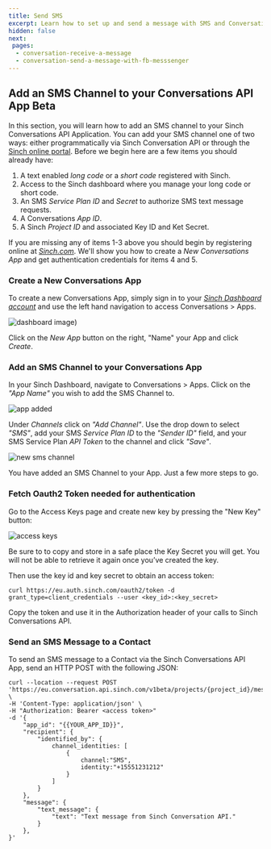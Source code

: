 ```yaml
---
title: Send SMS  
excerpt: Learn how to set up and send a message with SMS and Conversation API.
hidden: false
next:
 pages:
  - conversation-receive-a-message
  - conversation-send-a-message-with-fb-messsenger
---
```



## Add an SMS Channel to your Conversations API App <span class="betabadge">Beta</span>

In this section, you will learn how to add an SMS channel to your Sinch Conversations API Application.  You can add your SMS channel one of two ways: either programmatically via Sinch Conversation API or through the [Sinch online portal](https://dashboard.sinch.com).  Before we begin here are a few items you should already have:

1. A text enabled *long code* or a *short code* registered with Sinch.
2. Access to the Sinch dashboard where you manage your long code or short code.
3. An SMS *Service Plan ID* and *Secret* to authorize SMS text message requests.
4. A Conversations *App ID*.
5. A Sinch *Project ID* and associated Key ID and Ket Secret.

If you are missing any of items 1-3 above you should begin by registering online at [*Sinch.com*](https://sinch.com).  We'll show you how to create a *New Conversations App*  and get authentication credentials for items 4 and 5.

### Create a New Conversations App

To create a new Conversations App, simply sign in to your [*Sinch Dashboard account*](https://dashboard.sinch.com) and use the left hand navigation to access Conversations > Apps.

![dashboard image](images/channel-support/sms/sinch_conversations_apps.png))

Click on the *New App* button on the right, "Name" your App and click *Create*.

### Add an SMS Channel to your Conversations App

In your Sinch Dashboard, navigate to Conversations > Apps.  Click on the *"App Name"* you wish to add the SMS Channel to.

![app added](images/channel-support/sms/sinch_conversations_apps_added.png)

Under *Channels* click on *"Add Channel"*.  Use the drop down to select *"SMS"*, add your SMS *Service Plan ID* to the *"Sender ID"* field, and your SMS Service Plan *API Token* to the channel and click *"Save"*.

![new sms channel](images/channel-support/sms/sinch_conversations_new_app_add_sms_channel_form.png)

You have added an SMS Channel to your App.  Just a few more steps to go.

### Fetch Oauth2 Token needed for authentication

Go to the Access Keys page and create new key by pressing the "New Key" button:

![access keys](images/channel-support/sms/sinch_conversation_access_keys.png)

Be sure to to copy and store in a safe place the Key Secret you will get. You will not be able to retrieve it again once you’ve created the key.

Then use the key id and key secret to obtain an access token:

```shell Curl
curl https://eu.auth.sinch.com/oauth2/token -d grant_type=client_credentials --user <key_id>:<key_secret>
```

Copy the token and use it in the Authorization header of your calls to Sinch Conversations API.

### Send an SMS Message to a Contact

To send an SMS message to a Contact via the Sinch Conversations API App, send an HTTP POST with the following JSON:

```shell Curl
curl --location --request POST 'https://eu.conversation.api.sinch.com/v1beta/projects/{project_id}/messages:send' \
-H 'Content-Type: application/json' \
-H "Authorization: Bearer <access token>"
-d '{
    "app_id": "{{YOUR_APP_ID}}",
    "recipient": {
        "identified_by": {
            channel_identities: [
                {
                    channel:"SMS",
                    identity:"+15551231212"
                }
            ]
        }
    },
    "message": {
        "text_message": {
            "text": "Text message from Sinch Conversation API."
        }
    },
}'
```
